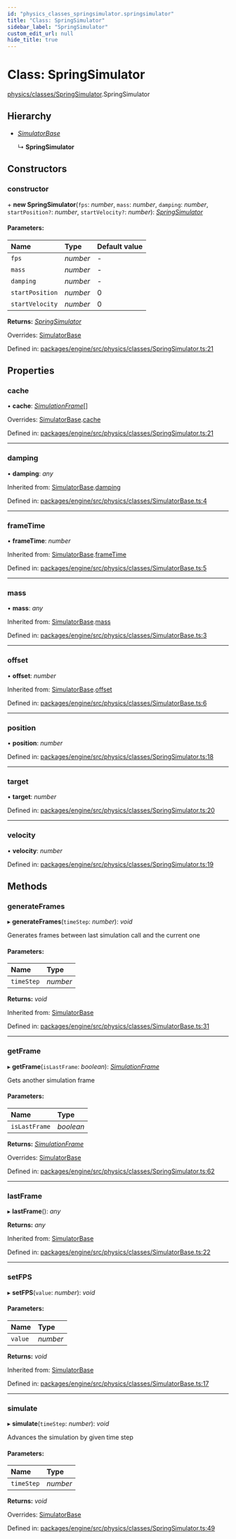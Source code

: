 ```yaml
---
id: "physics_classes_springsimulator.springsimulator"
title: "Class: SpringSimulator"
sidebar_label: "SpringSimulator"
custom_edit_url: null
hide_title: true
---
```


# Class: SpringSimulator

[physics/classes/SpringSimulator](../modules/physics_classes_springsimulator.md).SpringSimulator

## Hierarchy

* [*SimulatorBase*](physics_classes_simulatorbase.simulatorbase.md)

  ↳ **SpringSimulator**

## Constructors

### constructor

\+ **new SpringSimulator**(`fps`: *number*, `mass`: *number*, `damping`: *number*, `startPosition?`: *number*, `startVelocity?`: *number*): [*SpringSimulator*](physics_classes_springsimulator.springsimulator.md)

#### Parameters:

Name | Type | Default value |
:------ | :------ | :------ |
`fps` | *number* | - |
`mass` | *number* | - |
`damping` | *number* | - |
`startPosition` | *number* | 0 |
`startVelocity` | *number* | 0 |

**Returns:** [*SpringSimulator*](physics_classes_springsimulator.springsimulator.md)

Overrides: [SimulatorBase](physics_classes_simulatorbase.simulatorbase.md)

Defined in: [packages/engine/src/physics/classes/SpringSimulator.ts:21](https://github.com/xr3ngine/xr3ngine/blob/716a06460/packages/engine/src/physics/classes/SpringSimulator.ts#L21)

## Properties

### cache

• **cache**: [*SimulationFrame*](physics_classes_simulationframe.simulationframe.md)[]

Overrides: [SimulatorBase](physics_classes_simulatorbase.simulatorbase.md).[cache](physics_classes_simulatorbase.simulatorbase.md#cache)

Defined in: [packages/engine/src/physics/classes/SpringSimulator.ts:21](https://github.com/xr3ngine/xr3ngine/blob/716a06460/packages/engine/src/physics/classes/SpringSimulator.ts#L21)

___

### damping

• **damping**: *any*

Inherited from: [SimulatorBase](physics_classes_simulatorbase.simulatorbase.md).[damping](physics_classes_simulatorbase.simulatorbase.md#damping)

Defined in: [packages/engine/src/physics/classes/SimulatorBase.ts:4](https://github.com/xr3ngine/xr3ngine/blob/716a06460/packages/engine/src/physics/classes/SimulatorBase.ts#L4)

___

### frameTime

• **frameTime**: *number*

Inherited from: [SimulatorBase](physics_classes_simulatorbase.simulatorbase.md).[frameTime](physics_classes_simulatorbase.simulatorbase.md#frametime)

Defined in: [packages/engine/src/physics/classes/SimulatorBase.ts:5](https://github.com/xr3ngine/xr3ngine/blob/716a06460/packages/engine/src/physics/classes/SimulatorBase.ts#L5)

___

### mass

• **mass**: *any*

Inherited from: [SimulatorBase](physics_classes_simulatorbase.simulatorbase.md).[mass](physics_classes_simulatorbase.simulatorbase.md#mass)

Defined in: [packages/engine/src/physics/classes/SimulatorBase.ts:3](https://github.com/xr3ngine/xr3ngine/blob/716a06460/packages/engine/src/physics/classes/SimulatorBase.ts#L3)

___

### offset

• **offset**: *number*

Inherited from: [SimulatorBase](physics_classes_simulatorbase.simulatorbase.md).[offset](physics_classes_simulatorbase.simulatorbase.md#offset)

Defined in: [packages/engine/src/physics/classes/SimulatorBase.ts:6](https://github.com/xr3ngine/xr3ngine/blob/716a06460/packages/engine/src/physics/classes/SimulatorBase.ts#L6)

___

### position

• **position**: *number*

Defined in: [packages/engine/src/physics/classes/SpringSimulator.ts:18](https://github.com/xr3ngine/xr3ngine/blob/716a06460/packages/engine/src/physics/classes/SpringSimulator.ts#L18)

___

### target

• **target**: *number*

Defined in: [packages/engine/src/physics/classes/SpringSimulator.ts:20](https://github.com/xr3ngine/xr3ngine/blob/716a06460/packages/engine/src/physics/classes/SpringSimulator.ts#L20)

___

### velocity

• **velocity**: *number*

Defined in: [packages/engine/src/physics/classes/SpringSimulator.ts:19](https://github.com/xr3ngine/xr3ngine/blob/716a06460/packages/engine/src/physics/classes/SpringSimulator.ts#L19)

## Methods

### generateFrames

▸ **generateFrames**(`timeStep`: *number*): *void*

Generates frames between last simulation call and the current one

#### Parameters:

Name | Type |
:------ | :------ |
`timeStep` | *number* |

**Returns:** *void*

Inherited from: [SimulatorBase](physics_classes_simulatorbase.simulatorbase.md)

Defined in: [packages/engine/src/physics/classes/SimulatorBase.ts:31](https://github.com/xr3ngine/xr3ngine/blob/716a06460/packages/engine/src/physics/classes/SimulatorBase.ts#L31)

___

### getFrame

▸ **getFrame**(`isLastFrame`: *boolean*): [*SimulationFrame*](physics_classes_simulationframe.simulationframe.md)

Gets another simulation frame

#### Parameters:

Name | Type |
:------ | :------ |
`isLastFrame` | *boolean* |

**Returns:** [*SimulationFrame*](physics_classes_simulationframe.simulationframe.md)

Overrides: [SimulatorBase](physics_classes_simulatorbase.simulatorbase.md)

Defined in: [packages/engine/src/physics/classes/SpringSimulator.ts:62](https://github.com/xr3ngine/xr3ngine/blob/716a06460/packages/engine/src/physics/classes/SpringSimulator.ts#L62)

___

### lastFrame

▸ **lastFrame**(): *any*

**Returns:** *any*

Inherited from: [SimulatorBase](physics_classes_simulatorbase.simulatorbase.md)

Defined in: [packages/engine/src/physics/classes/SimulatorBase.ts:22](https://github.com/xr3ngine/xr3ngine/blob/716a06460/packages/engine/src/physics/classes/SimulatorBase.ts#L22)

___

### setFPS

▸ **setFPS**(`value`: *number*): *void*

#### Parameters:

Name | Type |
:------ | :------ |
`value` | *number* |

**Returns:** *void*

Inherited from: [SimulatorBase](physics_classes_simulatorbase.simulatorbase.md)

Defined in: [packages/engine/src/physics/classes/SimulatorBase.ts:17](https://github.com/xr3ngine/xr3ngine/blob/716a06460/packages/engine/src/physics/classes/SimulatorBase.ts#L17)

___

### simulate

▸ **simulate**(`timeStep`: *number*): *void*

Advances the simulation by given time step

#### Parameters:

Name | Type |
:------ | :------ |
`timeStep` | *number* |

**Returns:** *void*

Overrides: [SimulatorBase](physics_classes_simulatorbase.simulatorbase.md)

Defined in: [packages/engine/src/physics/classes/SpringSimulator.ts:49](https://github.com/xr3ngine/xr3ngine/blob/716a06460/packages/engine/src/physics/classes/SpringSimulator.ts#L49)
